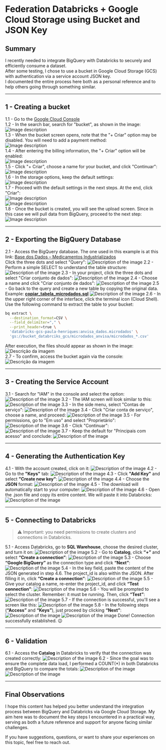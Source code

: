 # Federation Databricks + Google Cloud Storage using Bucket and JSON Key

## Summary

I recently needed to integrate BigQuery with Databricks to securely and efficiently consume a dataset.  
After some testing, I chose to use a bucket in Google Cloud Storage (GCS) with authentication via a service account JSON key.  
I documented the entire process here both as a personal reference and to help others going through something similar.

---

## 1 - Creating a bucket

1.1 - Go to the [Google Cloud Console](https://console.cloud.google.com/?hl=pt-br)  
1.2 - In the search bar, search for "bucket", as shown in the image:  
![Image description](imagens/img1.png)  
1.3 - When the bucket screen opens, note that the "+ Criar" option may be disabled. You will need to add a payment method:  
![Image description](imagens/img2.png)  
1.4 - After entering the billing information, the "+ Criar" option will be enabled:  
![Image description](imagens/img3.png)  
1.5 - Click "+ Criar", choose a name for your bucket, and click "Continuar":  
![Image description](imagens/img4.png)  
1.6 - In the storage options, keep the default settings:  
![Image description](imagens/img5.png)  
1.7 - Proceed with the default settings in the next steps. At the end, click "Criar":  
![Image description](imagens/img6.png)  
![Image description](imagens/img7.png)  
1.8 - Once the bucket is created, you will see the upload screen. Since in this case we will pull data from BigQuery, proceed to the next step:  
![Image description](imagens/img8.png)

---

## 2 - Exporting the BigQuery Database

2.1 - Access the BigQuery database. The one used in this example is at this link: [Base dos Dados – Medicamentos Industrializados](https://basedosdados.org/dataset/bd52ab08-9980-4831-a88c-a1ac5226ef27?table=26d8e34b-731c-4852-a838-f3f6409a07f6)  
Click the three dots and select "Query":
![Description of the image](imagens/img9.png)
2.2 - Perform a simple SELECT to understand the table structure:
![Description of the image](imagens/img10.png)
2.3 - In your project, click the three dots and select "Criar conjunto de dados":
![Description of the image](imagens/img12.png)
2.4 - Choose a name and click "Criar conjunto de dados":
![Description of the image](imagens/img13.png)
2.5 - Go back to the query and create a new table by copying the original data. Example: [**copiar_tabela_microdados.sql**](copy_microdata_table.sql)
![Description of the image](imagens/img14.png)
2.6 - In the upper right corner of the interface, click the terminal icon (Cloud Shell). Use the following command to extract the table to your bucket:

```bash
bq extract \
  --destination_format=CSV \
  --field_delimiter="," \
  --print_header=true \
  'databricks-gcs-paula-henriques:anvisa_dados.microdados' \
  'gs://bucket_databrciks_gcs/microdados_anvisa/microdados_*.csv'
```

After execution, the files should appear as shown in the image:
![Descrição da imagem](imagens/img15.png)  
2.7 - To confirm, access the bucket again via the console:
![Descrição da imagem](imagens/img16.png)

---

## 3 - Creating the Service Account

3.1 - Search for "IAM" in the console and select the option:
![Description of the image](imagens/img21.png)
3.2 - The IAM screen will look similar to this:
![Description of the image](imagens/img22.png)
3.3 - In the side menu, select "Contas de serviço":
![Description of the image](imagens/img23.png)
3.4 - Click "Criar conta de serviço", choose a name, and proceed:
![Description of the image](imagens/img24.png)
3.5 - For permissions, go to "Em uso" and select "Proprietário":
![Description of the image](imagens/img25.png)
3.6 - Click "Continuar":
![Description of the image](imagens/img26.png)
3.7 - Keep the default for "Principais com acesso" and conclude:
![Description of the image](imagens/img27.png)

---

## 4 - Generating the Authentication Key

4.1 - With the account created, click on it:
![Description of the image](imagens/img28.png)
4.2 - Go to the **"Keys"** tab:
![Description of the image](imagens/img29.png)
4.3 - Click **"Add Key"** and select **"Create new key"**:
![Description of the image](imagens/img31.png)
4.4 - Choose the **JSON** format:
![Description of the image](imagens/img32.png)
4.5 - The download will automatically start to your computer:
![Description of the image](imagens/img33.png)
4.6 - Open the .json file and copy its entire content. We will paste it into Databricks:
![Description of the image](imagens/img34.png)

---
## 5 - Connecting to Databricks

> ⚠️ Important: you need permissions to create clusters and connections in Databricks.

5.1 - Access Databricks, go to **SQL Warehouse**, choose the desired cluster, and turn it on:
![Description of the image](imagens/img17.png)
5.2 - Go to **Catalog**, click **“+”** and select **“Create a connection”**:
![Description of the image](imagens/img19.png)
5.3 - Choose **“Google BigQuery”** as the connection type and click **“Next”**:
![Description of the image](imagens/img20.png)
5.4 - In the key field, paste the content of the JSON generated in step 4.6.
The project_id is also within the JSON. After filling it in, click **“Create a connection”**:
![Description of the image](imagens/img35.png)
5.5 - Give your catalog a name, re-enter the project_id, and click **“Test connection”**:
![Description of the image](imagens/img36.png)
5.6 - You will be prompted to select the cluster. Remember: it must be running. Then, click **“Test”**:
![Description of the image](imagens/img37.png)
5.7 - If the connection is successful, you'll see a screen like this:
![Description of the image](imagens/img38.png)
5.8 - In the following steps (**“Access”** and **“Keys”**), just proceed by clicking **“Next”**:
![Description of the image](imagens/img39.png)
![Description of the image](imagens/img40.png)
Done! Connection successfully established. 😉

---
## 6 - Validation

6.1 - Access the **Catalog** in Databricks to verify that the connection was created correctly:
![Description of the image](imagens/img41.png)
6.2 - Since the goal was to ensure the complete data load, I performed a COUNT(*) in both Databricks and BigQuery to compare the totals:
![Description of the image](imagens/img42.png)
![Description of the image](imagens/img43.png)

---

## Final Observations

I hope this content has helped you better understand the integration process between BigQuery and Databricks via Google Cloud Storage.
My aim here was to document the key steps I encountered in a practical way, serving as both a future reference and support for anyone facing similar challenges.

If you have suggestions, questions, or want to share your experiences on this topic, feel free to reach out.
